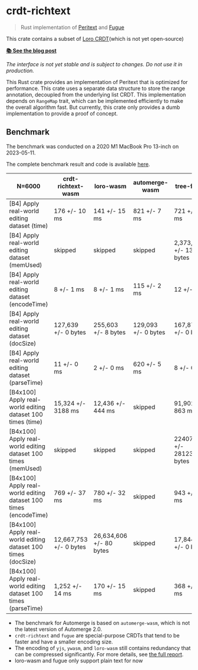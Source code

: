 # crdt-richtext

> Rust implementation of [Peritext](https://www.inkandswitch.com/peritext/) and
> [Fugue](https://arxiv.org/abs/2305.00583)

This crate contains a subset of [Loro CRDT](https://loro.dev/)(which is not yet
open-source)

[**📚 See the blog post**](https://loro-dev.notion.site/crdt-richtext-Rust-implementation-of-Peritext-and-Fugue-c49ef2a411c0404196170ac8daf066c0)

_The interface is not yet stable and is subject to changes. Do not use it in
production._

This Rust crate provides an implementation of Peritext that is optimized for
performance. This crate uses a separate data structure to store the range
annotation, decoupled from the underlying list CRDT. This implementation depends
on `RangeMap` trait, which can be implemented efficiently to make the overall
algorithm fast. But currently, this crate only provides a dumb implementation to
provide a proof of concept.

## Benchmark

The benchmark was conducted on a 2020 M1 MacBook Pro 13-inch on 2023-05-11.

The complete benchmark result and code is available
[here](https://github.com/zxch3n/fugue-bench/blob/main/results_table.md).

| N=6000                                                           | crdt-richtext-wasm     | loro-wasm               | automerge-wasm      | tree-fugue                  | yjs                          | ywasm               |
| ---------------------------------------------------------------- | ---------------------- | ----------------------- | ------------------- | --------------------------- | ---------------------------- | ------------------- |
| [B4] Apply real-world editing dataset (time)                     | 176 +/- 10 ms          | 141 +/- 15 ms           | 821 +/- 7 ms        | 721 +/- 15 ms               | 1,114 +/- 33 ms              | 23,419 +/- 102 ms   |
| [B4] Apply real-world editing dataset (memUsed)                  | skipped                | skipped                 | skipped             | 2,373,909 +/- 13725 bytes   | 3,480,708 +/- 168887 bytes   | skipped             |
| [B4] Apply real-world editing dataset (encodeTime)               | 8 +/- 1 ms             | 8 +/- 1 ms              | 115 +/- 2 ms        | 12 +/- 0 ms                 | 12 +/- 1 ms                  | 6 +/- 1 ms          |
| [B4] Apply real-world editing dataset (docSize)                  | 127,639 +/- 0 bytes    | 255,603 +/- 8 bytes     | 129,093 +/- 0 bytes | 167,873 +/- 0 bytes         | 159,929 +/- 0 bytes          | 159,929 +/- 0 bytes |
| [B4] Apply real-world editing dataset (parseTime)                | 11 +/- 0 ms            | 2 +/- 0 ms              | 620 +/- 5 ms        | 8 +/- 0 ms                  | 43 +/- 3 ms                  | 40 +/- 3 ms         |
| [B4x100] Apply real-world editing dataset 100 times (time)       | 15,324 +/- 3188 ms     | 12,436 +/- 444 ms       | skipped             | 91,902 +/- 863 ms           | 112,563 +/- 3861 ms          | skipped             |
| [B4x100] Apply real-world editing dataset 100 times (memUsed)    | skipped                | skipped                 | skipped             | 224076566 +/- 2812359 bytes | 318807378 +/- 15737245 bytes | skipped             |
| [B4x100] Apply real-world editing dataset 100 times (encodeTime) | 769 +/- 37 ms          | 780 +/- 32 ms           | skipped             | 943 +/- 52 ms               | 297 +/- 16 ms                | skipped             |
| [B4x100] Apply real-world editing dataset 100 times (docSize)    | 12,667,753 +/- 0 bytes | 26,634,606 +/- 80 bytes | skipped             | 17,844,936 +/- 0 bytes      | 15,989,245 +/- 0 bytes       | skipped             |
| [B4x100] Apply real-world editing dataset 100 times (parseTime)  | 1,252 +/- 14 ms        | 170 +/- 15 ms           | skipped             | 368 +/- 13 ms               | 1,335 +/- 238 ms             | skipped             |

- The benchmark for Automerge is based on `automerge-wasm`, which is not the
  latest version of Automerge 2.0.
- `crdt-richtext` and `fugue` are special-purpose CRDTs that tend to be faster
  and have a smaller encoding size.
- The encoding of `yjs`, `ywasm`, and `loro-wasm` still contains redundancy that
  can be compressed significantly. For more details, see
  [the full report](https://loro.dev/docs/performance/docsize).
- loro-wasm and fugue only support plain text for now
